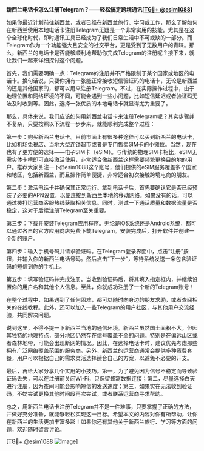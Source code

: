 **新西兰电话卡怎么注册Telegram？——轻松搞定跨境通讯[[TG💪+ @esim1088](https://t.me/s/esim1088)]**

如果你最近计划前往新西兰，或者已经在新西兰旅行、学习或工作，那么了解如何在新西兰使用本地电话卡注册Telegram无疑是一个非常实用的技能。尤其是在这个全球化时代，即时通讯工具已经成为了我们日常生活中不可或缺的一部分。而Telegram作为一个功能强大且安全的社交平台，更是受到了无数用户的青睐。那么，新西兰的电话卡是否能够顺利地帮助你完成Telegram的注册呢？接下来，就让我们一起来详细探讨这个问题。

首先，我们需要明确一点：Telegram的注册并不严格限制于某个国家或地区的电话卡。换句话说，只要你拥有一张能正常接收短信验证码的电话卡，无论是新西兰的还是其他国家的，都可以用来注册Telegram。不过，在实际操作过程中，由于地理位置和网络环境的不同，可能会遇到一些小问题，比如短信延迟或者验证码无法及时收到等。因此，选择一张优质的本地电话卡就显得尤为重要了。

那么，具体来说，我们应该如何用新西兰电话卡来注册Telegram呢？其实步骤并不复杂，只要按照以下流程一步步来，就能顺利完成整个过程：

第一步：购买新西兰电话卡。目前市面上有很多种途径可以买到新西兰的电话卡，比如机场免税店、当地大型连锁超市或者是专门售卖SIM卡的小摊位。当然，现在也有了更方便的选择——电子SIM卡（eSIM）。与传统的物理SIM卡相比，eSIM无需实体卡槽即可直接激活使用，非常适合像新西兰这样需要频繁更换目的地的用户。推荐大家关注一下@esim1088这个账号，他们提供的eSIM服务覆盖多个国家和地区，包括新西兰，而且操作简单便捷，非常适合初次接触跨境电商的朋友。

第二步：激活电话卡并确保其正常运行。拿到电话卡后，首先要确认它是否已经预装了必要的APN设置，以便连接到新西兰本地的移动网络。如果没有的话，可以通过拨打运营商客服热线获取相关信息。同时，测试一下通话质量和数据流量是否稳定，这对于后续注册Telegram至关重要。

第三步：下载并安装Telegram应用程序。无论是iOS系统还是Android系统，都可以通过各自的官方应用商店免费下载Telegram。安装完成后，打开软件并创建一个新的账户。

第四步：输入手机号码并请求验证码。在Telegram登录界面中，点击“注册”按钮，并输入你的新西兰电话号码。然后点击“下一步”，等待系统发送一条包含验证码的短信到你的手机上。

第五步：填写验证码并完成注册。当收到验证码后，将其填入指定框内，并继续设置你的用户名和其他个人信息。至此，你就成功注册了一个新的Telegram账号！

在整个过程中，如果遇到了任何困难，都可以随时向身边的朋友求助，或者查阅相关的在线教程。此外，还可以加入一些Telegram的用户社区，与其他用户交流经验，共同解决问题。

说到这里，不得不提一下新西兰当地的通信环境。新西兰虽然国土面积不大，但因其独特的地理特点，部分地区仍然存在信号覆盖不全的问题。特别是在偏远山区或者森林地带，可能会出现断网的情况。因此，在选择电话卡时，建议优先考虑那些拥有广泛网络覆盖范围的服务商。另外，新西兰的运营商通常会提供多种资费套餐，用户可以根据自己的需求灵活选择适合自己的方案，以避免不必要的开支。

最后，再给大家分享几个实用的小技巧。第一，为了避免因为信号不稳定而导致验证码丢失，可以在注册前关闭Wi-Fi，只保留蜂窝数据连接；第二，尽量选择白天进行注册，因为夜间可能会影响短信的发送速度；第三，如果实在无法收到验证码，不妨尝试更换其他时间段再次尝试，或者联系运营商寻求帮助。

总之，用新西兰电话卡注册Telegram并不是一件难事，只要掌握了正确的方法，并做好充分准备，就能够轻松实现这一目标。希望本文的内容对你有所帮助，让你在新西兰的生活更加丰富多彩！如果你还有其他关于新西兰旅行、学习等方面的问题，欢迎随时留言讨论。

[[TG💪+ @esim1088](https://t.me/s/esim1088) ![Image](https://i.postimg.cc/4NQfJmqS/Snipaste-2025-05-13-00-14-12.png)]